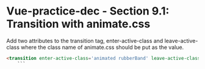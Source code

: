 # Vue-practice-dec - Section 9.1: Transition with animate.css

Add two attributes to the transition tag, enter-active-class and leave-active-class where the class name of animate.css should be put as the value.

``` html
<transition enter-active-class='animated rubberBand' leave-active-class='animated fadeOutRight'>
	```
